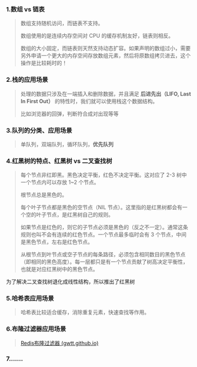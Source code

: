 ### 1.数组 vs 链表

> 数组支持随机访问，而链表不支持。
>
> 数组使用的是连续内存空间对 CPU 的缓存机制友好，链表则相反。
>
> 数组的大小固定，而链表则天然支持动态扩容。如果声明的数组过小，需要另外申请一个更大的内存空间存放数组元素，然后将原数组拷贝进去，这个操作是比较耗时的！

### 2.栈的应⽤场景

> 处理的数据只涉及在一端插入和删除数据，并且满足 **后进先出（LIFO, Last In First Out）** 的特性时，我们就可以使用栈这个数据结构。
>
> 比如浏览器的回弹，判断符合成对出现等等

### 3.队列的分类、应⽤场景

> 单队列，双端队列，循环队列，**优先队列**

### 4.红⿊树的特点、红⿊树 vs ⼆叉查找树

> 每个节点非红即黑。黑色决定平衡，红色不决定平衡。这对应了 2-3 树中一个节点内可以存放 1~2 个节点。
>
> 根节点总是黑色的。
>
> 每个叶子节点都是黑色的空节点（NIL 节点）。这里指的是红黑树都会有一个空的叶子节点，是红黑树自己的规则。
>
> 如果节点是红色的，则它的子节点必须是黑色的（反之不一定）。通常这条规则也叫不会有连续的红色节点。一个节点最多临时会有 3 个节点，中间是黑色节点，左右是红色节点。
>
> 从根节点到叶节点或空子节点的每条路径，必须包含相同数目的黑色节点（即相同的黑色高度）。每一层都只是有一个节点贡献了树高决定平衡性，也就是对应红黑树中的黑色节点。

为了解决二叉查找树退化成线性结构，所以推出了红黑树

### 5.哈希表应⽤场景

> 哈希表比较适合缓存，消除重复元素，快速查找等作用。

### 6.布隆过滤器应⽤场景

> [Redis布隆过滤器 (gwtt.github.io)](https://gwtt.github.io/interview/#/Redis/Redis布隆过滤器)

### 7.……